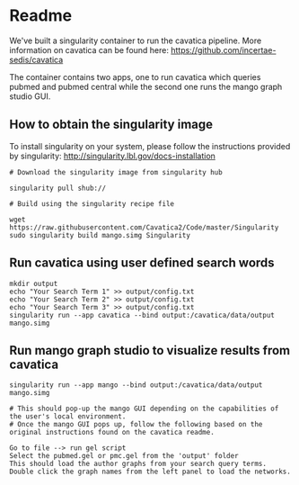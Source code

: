 # Readme

We've built a singularity container to run the cavatica pipeline. More information on cavatica can be found here: https://github.com/incertae-sedis/cavatica

The container contains two apps, one to run cavatica which queries pubmed and pubmed central while the second one runs the mango graph studio GUI.

## How to obtain the singularity image

To install singularity on your system, please follow the instructions provided by singularity: http://singularity.lbl.gov/docs-installation

```
# Download the singularity image from singularity hub

singularity pull shub://
```

```
# Build using the singularity recipe file

wget https://raw.githubusercontent.com/Cavatica2/Code/master/Singularity
sudo singularity build mango.simg Singularity
```

## Run cavatica using user defined search words

```
mkdir output
echo "Your Search Term 1" >> output/config.txt
echo "Your Search Term 2" >> output/config.txt
echo "Your Search Term 3" >> output/config.txt
singularity run --app cavatica --bind output:/cavatica/data/output mango.simg
```

## Run mango graph studio to visualize results from cavatica

```
singularity run --app mango --bind output:/cavatica/data/output mango.simg

# This should pop-up the mango GUI depending on the capabilities of the user's local environment.
# Once the mango GUI pops up, follow the following based on the original instructions found on the cavatica readme.

Go to file --> run gel script
Select the pubmed.gel or pmc.gel from the 'output' folder
This should load the author graphs from your search query terms.
Double click the graph names from the left panel to load the networks.
```